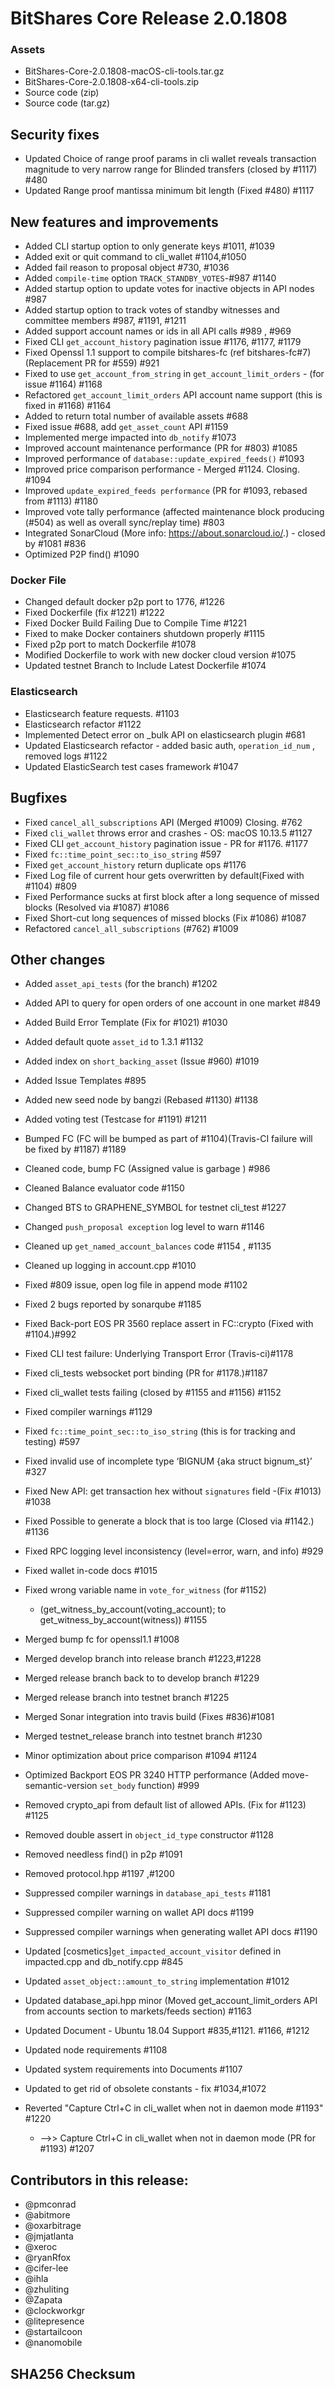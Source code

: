 # BitShares Core Release 2.0.1808


### Assets

- BitShares-Core-2.0.1808-macOS-cli-tools.tar.gz
- BitShares-Core-2.0.1808-x64-cli-tools.zip
- Source code (zip)
- Source code (tar.gz) 


## Security fixes
- Updated Choice of range proof params in cli wallet reveals transaction magnitude to very narrow range for Blinded transfers (closed by #1117) #480
- Updated Range proof mantissa minimum bit length (Fixed #480) #1117

## New features and improvements
- Added CLI startup option to only generate keys #1011, #1039
- Added exit or quit command to cli_wallet  #1104,#1050
- Added fail reason to proposal object #730, #1036
- Added `compile-time` option `TRACK_STANDBY_VOTES`-#987 #1140
- Added startup option to update votes for inactive objects in API nodes #987 
- Added startup option to track votes of standby witnesses and committee members #987, #1191, #1211
- Added support account names or ids in all API calls #989 , #969
- Fixed CLI `get_account_history` pagination issue #1176, #1177, #1179
- Fixed Openssl 1.1 support to compile bitshares-fc (ref bitshares-fc#7) (Replacement PR for #559) #921
- Fixed to use `get_account_from_string` in `get_account_limit_orders` - (for issue #1164) #1168
- Refactored `get_account_limit_orders` API account name support (this is fixed in #1168) #1164
- Added to return total number of available assets #688
- Fixed issue #688, add `get_asset_count` API #1159
- Implemented merge impacted into `db_notify`	#1073
- Improved account maintenance performance (PR for #803)	#1085
- Improved performance of `database::update_expired_feeds()` #1093
- Improved price comparison performance - Merged #1124. Closing. #1094
- Improved `update_expired_feeds performance` (PR for #1093, rebased from #1113) #1180
- Improved vote tally performance (affected maintenance block producing (#504) as well as overall sync/replay time) #803
- Integrated SonarCloud (More info: https://about.sonarcloud.io/.) - closed by #1081	#836
- Optimized P2P find() #1090

### Docker File
- Changed default docker p2p port to 1776, #1226
- Fixed Dockerfile (fix #1221) #1222
- Fixed Docker Build Failing Due to Compile Time #1221
- Fixed to make Docker containers shutdown properly #1115
- Fixed p2p port to match Dockerfile #1078
- Modified Dockerfile to work with new docker cloud version #1075
- Updated testnet Branch to Include Latest Dockerfile		#1074

### Elasticsearch
- Elasticsearch feature requests. #1103
- Elasticsearch refactor #1122
- Implemented Detect error on _bulk API on elasticsearch plugin #681
- Updated Elasticsearch refactor - added basic auth, `operation_id_num` , removed logs #1122
- Updated ElasticSearch test cases framework	#1047

## Bugfixes
- Fixed `cancel_all_subscriptions` API (Merged #1009) Closing. #762
- Fixed `cli_wallet` throws error and crashes - OS: macOS 10.13.5 #1127
- Fixed CLI `get_account_history` pagination issue - PR for #1176. #1177
- Fixed `fc::time_point_sec::to_iso_string` #597
- Fixed `get_account_history` return duplicate ops #1176
- Fixed Log file of current hour gets overwritten by default(Fixed with #1104) #809
- Fixed Performance sucks at first block after a long sequence of missed blocks (Resolved via #1087)		#1086
- Fixed Short-cut long sequences of missed blocks (Fix #1086) #1087
- Refactored `cancel_all_subscriptions` (#762) #1009

## Other changes
- Added `asset_api_tests` (for the branch) #1202
- Added API to query for open orders of one account in one market #849
- Added Build Error Template (Fix for #1021) #1030
- Added default quote `asset_id` to 1.3.1	#1132
- Added index on `short_backing_asset` (Issue #960) #1019
- Added Issue Templates #895
- Added new seed node by bangzi (Rebased #1130)	#1138
- Added voting test (Testcase for #1191) #1211
- Bumped FC (FC will be bumped as part of #1104)(Travis-CI failure will be fixed by #1187) #1189
- Cleaned code, bump FC (Assigned value is garbage ) #986
- Cleaned Balance evaluator code 	#1150
- Changed BTS to GRAPHENE_SYMBOL for testnet cli_test #1227
- Changed `push_proposal exception` log level to warn #1146
- Cleaned up `get_named_account_balances` code #1154 , #1135
- Cleaned up logging in account.cpp #1010
- Fixed #809 issue, open log file in append mode #1102
- Fixed 2 bugs reported by sonarqube #1185
- Fixed Back-port EOS PR 3560 replace assert in FC::crypto (Fixed with #1104.)#992
- Fixed CLI test failure: Underlying Transport Error (Travis-ci)#1178
- Fixed cli_tests websocket port binding (PR for #1178.)#1187
- Fixed cli_wallet tests failing (closed by #1155 and #1156) #1152
- Fixed compiler warnings	#1129
- Fixed `fc::time_point_sec::to_iso_string`  (this is for tracking and testing) #597
- Fixed invalid use of incomplete type ‘BIGNUM {aka struct bignum_st}’ #327
- Fixed New API: get transaction hex without `signatures` field -(Fix #1013) #1038
- Fixed Possible to generate a block that is too large (Closed via #1142.) #1136
- Fixed RPC logging level inconsistency (level=error, warn, and info) #929
- Fixed wallet in-code docs #1015
- Fixed wrong variable name in `vote_for_witness` (for #1152) 
  - (get_witness_by_account(voting_account); to get_witness_by_account(witness)) #1155
- Merged bump fc for openssl1.1 #1008
- Merged develop branch into release branch #1223,#1228
- Merged release branch back to to develop branch #1229
- Merged release branch into testnet branch #1225
- Merged Sonar integration into travis build  (Fixes #836)#1081
- Merged testnet_release branch into testnet branch #1230
- Minor optimization about price comparison #1094 #1124
- Optimized Backport EOS PR 3240 HTTP performance  (Added move-semantic-version `set_body` function) #999
- Removed crypto_api from default list of allowed APIs. (Fix for #1123)	#1125
- Removed double assert in `object_id_type` constructor #1128
- Removed needless find() in p2p	#1091
- Removed protocol.hpp #1197 ,#1200
- Suppressed compiler warnings in `database_api_tests` #1181
- Suppressed compiler warning on wallet API docs #1199
- Suppressed compiler warnings when generating wallet API docs #1190
- Updated [cosmetics]`get_impacted_account_visitor` defined in impacted.cpp and db_notify.cpp	#845
- Updated `asset_object::amount_to_string` implementation #1012
- Updated database_api.hpp minor (Moved get_account_limit_orders API from accounts section to markets/feeds section) #1163
- Updated Document - Ubuntu 18.04 Support #835,#1121. #1166, #1212
- Updated node requirements #1108
- Updated system requirements into Documents #1107
- Updated to get rid of obsolete constants - fix #1034,#1072


- Reverted "Capture Ctrl+C in cli_wallet when not in daemon mode #1193" #1220
  - -->> Capture Ctrl+C in cli_wallet when not in daemon mode (PR for #1193) #1207


## Contributors in this release:

- @pmconrad
- @abitmore
- @oxarbitrage
- @jmjatlanta
- @xeroc
- @ryanRfox
- @cifer-lee
- @ihla
- @zhuliting
- @Zapata
- @clockworkgr 
- @litepresence
- @startailcoon
- @nanomobile

	
	
	
## SHA256 Checksum	

